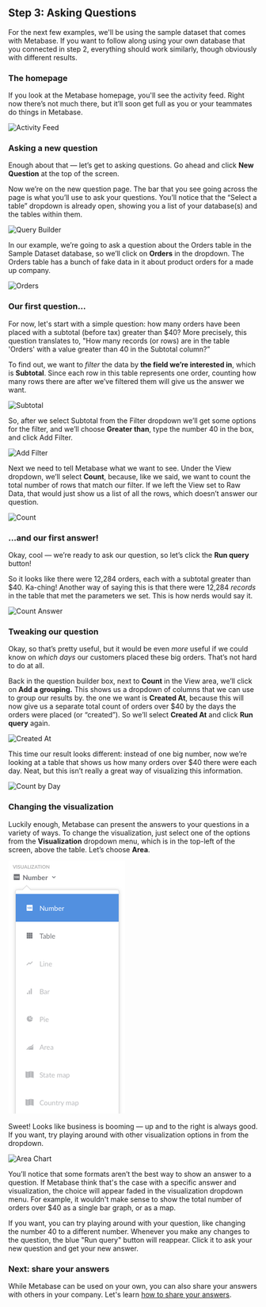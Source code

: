
## Step 3: Asking Questions 

For the next few examples, we'll be using the sample dataset that comes with Metabase. If you want to follow along using your own database that you connected in step 2, everything should work similarly, though obviously with different results.

### The homepage

If you look at the Metabase homepage, you'll see the activity feed. Right now there’s not much there, but it’ll soon get full as you or your teammates do things in Metabase.

![Activity Feed](images/ActivityFeed.png)

### Asking a new question

Enough about that — let’s get to asking questions. Go ahead and click **New Question** at the top of the screen.

Now we’re on the new question page. The bar that you see going across the page is what you’ll use to ask your questions. You’ll notice that the “Select a table” dropdown is already open, showing you a list of your database(s) and the tables within them. 

![Query Builder](images/QueryBuilder.png)

In our example, we’re going to ask a question about the Orders table in the Sample Dataset database, so we’ll click on **Orders** in the dropdown. The Orders table has a bunch of fake data in it about product orders for a made up company.

![Orders](images/Orders.png)

### Our first question…

For now, let's start with a simple question: how many orders have been placed with a subtotal (before tax) greater than $40?  More precisely, this question translates to, "How many records (or rows) are in the table 'Orders' with a value greater than 40 in the Subtotal column?”

To find out, we want to *filter* the data by **the field we’re interested in**, which is **Subtotal**. Since each row in this table represents one order, counting how many rows there are after we’ve filtered them will give us the answer we want.

![Subtotal](images/Subtotal.png)

So, after we select Subtotal from the Filter dropdown we’ll get some options for the filter, and we’ll choose **Greater than**, type the number 40 in the box, and click Add Filter.

![Add Filter](images/AddFilter.png)

Next we need to tell Metabase what we want to see. Under the View dropdown, we’ll select **Count**, because, like we said, we want to count the total number of rows that match our filter. If we left the View set to Raw Data, that would just show us a list of all the rows, which doesn’t answer our question.

![Count](images/Count.png)

### …and our first answer!

Okay, cool — we’re ready to ask our question, so let’s click the **Run query** button!

So it looks like there were 12,284 orders, each with a subtotal greater than $40. Ka-ching! Another way of saying this is that there were 12,284 *records* in the table that met the parameters we set. This is how nerds would say it.

![Count Answer](images/CountAnswer.png)

### Tweaking our question

Okay, so that’s pretty useful, but it would be even *more* useful if we could know on *which days* our customers placed these big orders. That’s not hard to do at all.

Back in the question builder box, next to **Count** in the View area, we’ll click on **Add a grouping.** This shows us a dropdown of columns that we can use to group our results by. the one we want is **Created At**, because this will now give us a separate total count of orders over $40 by the days the orders were placed (or “created”). So we’ll select **Created At** and click **Run query** again.

![Created At](images/CreatedAt.png)

This time our result looks different: instead of one big number, now we’re looking at a table that shows us how many orders over $40 there were each day. Neat, but this isn’t really a great way of visualizing this information.

![Count by Day](images/CountByDay.png)

### Changing the visualization

Luckily enough, Metabase can present the answers to your questions in a variety of ways. To change the visualization, just select one of the options from the **Visualization** dropdown menu, which is in the top-left of the screen, above the table. Let’s choose **Area**.

![Visualization Dropdown Menu](images/VisualizationMenu.png)

Sweet! Looks like business is booming — up and to the right is always good. If you want, try playing around with other visualization options in from the dropdown.

![Area Chart](images/AreaChart.png)

You’ll notice that some formats aren’t the best way to show an answer to a question. If Metabase think that's the case with a specific answer and visualization, the choice will appear faded in the visualization dropdown menu. For example, it wouldn't make sense to show the total number of orders over $40 as a single bar graph, or as a map.

If you want, you can try playing around with your question, like changing the number 40 to a different number. Whenever you make any changes to the question, the blue "Run query" button will reappear. Click it to ask your new question and get your new answer.

### Next: share your answers
While Metabase can be used on your own, you can also share your answers with others in your company. Let's learn [how to share your answers](04-sharing-answers.md).